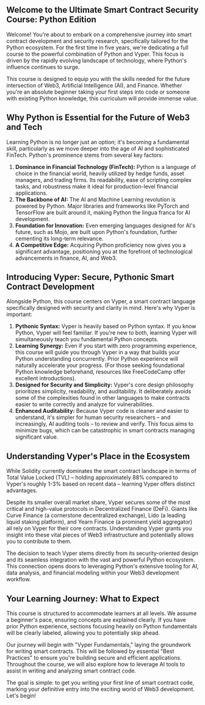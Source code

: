## Welcome to the Ultimate Smart Contract Security Course: Python Edition

Welcome! You're about to embark on a comprehensive journey into smart contract development and security research, specifically tailored for the Python ecosystem. For the first time in five years, we're dedicating a full course to the powerful combination of Python and Vyper. This focus is driven by the rapidly evolving landscape of technology, where Python's influence continues to surge.

This course is designed to equip you with the skills needed for the future intersection of Web3, Artificial Intelligence (AI), and Finance. Whether you're an absolute beginner taking your first steps into code or someone with existing Python knowledge, this curriculum will provide immense value.

## Why Python is Essential for the Future of Web3 and Tech

Learning Python is no longer just an option; it's becoming a fundamental skill, particularly as we move deeper into the age of AI and sophisticated FinTech. Python's prominence stems from several key factors:

1.  **Dominance in Financial Technology (FinTech):** Python is a language of choice in the financial world, heavily utilized by hedge funds, asset managers, and trading firms. Its readability, ease of scripting complex tasks, and robustness make it ideal for production-level financial applications.
2.  **The Backbone of AI:** The AI and Machine Learning revolution is powered by Python. Major libraries and frameworks like PyTorch and TensorFlow are built around it, making Python the lingua franca for AI development.
3.  **Foundation for Innovation:** Even emerging languages designed for AI's future, such as Mojo, are built upon Python's foundation, further cementing its long-term relevance.
4.  **A Competitive Edge:** Acquiring Python proficiency now gives you a significant advantage, positioning you at the forefront of technological advancements in finance, AI, and Web3.

## Introducing Vyper: Secure, Pythonic Smart Contract Development

Alongside Python, this course centers on Vyper, a smart contract language specifically designed with security and clarity in mind. Here's why Vyper is important:

1.  **Pythonic Syntax:** Vyper is heavily based on Python syntax. If you know Python, Vyper will feel familiar. If you're new to both, learning Vyper will simultaneously teach you fundamental Python concepts.
2.  **Learning Synergy:** Even if you start with zero programming experience, this course will guide you through Vyper in a way that builds your Python understanding concurrently. Prior Python experience will naturally accelerate your progress. (For those seeking foundational Python knowledge beforehand, resources like FreeCodeCamp offer excellent introductions).
3.  **Designed for Security and Simplicity:** Vyper's core design philosophy prioritizes simplicity, readability, and auditability. It deliberately avoids some of the complexities found in other languages to make contracts easier to write correctly and analyze for vulnerabilities.
4.  **Enhanced Auditability:** Because Vyper code is cleaner and easier to understand, it's simpler for human security researchers – and increasingly, AI auditing tools – to review and verify. This focus aims to minimize bugs, which can be catastrophic in smart contracts managing significant value.

## Understanding Vyper's Place in the Ecosystem

While Solidity currently dominates the smart contract landscape in terms of Total Value Locked (TVL) – holding approximately 88% compared to Vyper's roughly 1-3% based on recent data – learning Vyper offers distinct advantages.

Despite its smaller overall market share, Vyper secures some of the most critical and high-value protocols in Decentralized Finance (DeFi). Giants like Curve Finance (a cornerstone decentralized exchange), Lido (a leading liquid staking platform), and Yearn Finance (a prominent yield aggregator) all rely on Vyper for their core contracts. Understanding Vyper grants you insight into these vital pieces of Web3 infrastructure and potentially allows you to contribute to them.

The decision to teach Vyper stems directly from its security-oriented design and its seamless integration with the vast and powerful Python ecosystem. This connection opens doors to leveraging Python's extensive tooling for AI, data analysis, and financial modeling within your Web3 development workflow.

## Your Learning Journey: What to Expect

This course is structured to accommodate learners at all levels. We assume a beginner's pace, ensuring concepts are explained clearly. If you have prior Python experience, sections focusing heavily on Python fundamentals will be clearly labeled, allowing you to potentially skip ahead.

Our journey will begin with "Vyper Fundamentals," laying the groundwork for writing smart contracts. This will be followed by essential "Best Practices" to ensure you're building secure and efficient applications. Throughout the course, we will also explore how to leverage AI tools to assist in writing and analyzing smart contract code.

The goal is simple: to get you writing your first line of smart contract code, marking your definitive entry into the exciting world of Web3 development. Let's begin!